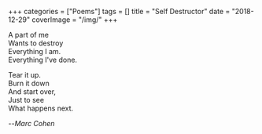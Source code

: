 +++
categories = ["Poems"]
tags = []
title = "Self Destructor"
date = "2018-12-29"
coverImage = "/img/"
+++

A part of me  
Wants to destroy  
Everything I am.  
Everything I've done.  
<!--more-->

Tear it up.  
Burn it down  
And start over,  
Just to see  
What happens next.  

--<cite>Marc Cohen</cite> 

